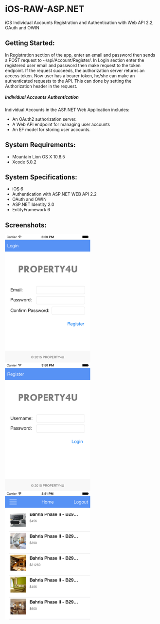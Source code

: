 # iOS-RAW-ASP.NET
iOS Individual Accounts Registration and Authentication with Web API 2.2, OAuth and OWIN

## Getting Started:
In Registration section of the app, enter an email and password then sends a POST request to ~/api/Account/Register/. In Login section enter the registered user email and password then make request to the token endpoint. If the request succeeds, the authorization server returns an access token. Now user has a bearer token, he/she can make an authenticated requests to the API. This can done by setting the Authorization header in the request.

##### Individual Accounts Authentication
   Individual Accounts in the ASP.NET Web Application includes:
  - An OAuth2 authorization server.
  - A Web API endpoint for managing user accounts
  - An EF model for storing user accounts.

## System Requirements:
  - Mountain Lion OS X 10.8.5
  - Xcode 5.0.2

## System Specifications:
  - iOS 6
  - Authentication with ASP.NET WEB API 2.2
  - OAuth and OWIN
  - ASP.NET Identity 2.0
  - EntityFramework 6

## Screenshots:
   [<img width="280" align="left" src="https://raw.githubusercontent.com/m-fahim/iOS-RAW-ASP.NET/master/iOS%20RAW%20ASP.NET/iOS%20RAW%20ASP.NET%20Screenshot%20Register.png"/>](https://github.com/m-fahim/iOS-RAW-ASP.NET)
   
   [<img width="280" align="left" src="https://raw.githubusercontent.com/m-fahim/iOS-RAW-ASP.NET/master/iOS%20RAW%20ASP.NET/iOS%20RAW%20ASP.NET%20Screenshot%20Login.png"/>](https://github.com/m-fahim/iOS-RAW-ASP.NET)
  
   [<img width="280" align="left" src="https://raw.githubusercontent.com/m-fahim/iOS-RAW-ASP.NET/master/iOS%20RAW%20ASP.NET/iOS%20RAW%20ASP.NET%20Screenshot%20Home.png"/>](https://github.com/m-fahim/iOS-RAW-ASP.NET)

